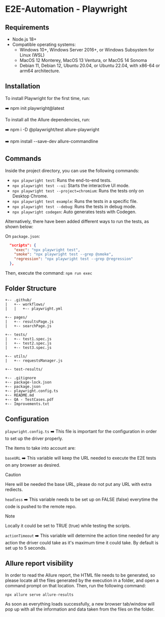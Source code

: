 # E2E-Automation - Playwright

## Requirements
- Node.js 18+
- Compatible operating systems:
  - Windows 10+, Windows Server 2016+, or Windows Subsystem for Linux (WSL)
  - MacOS 12 Monterey, MacOS 13 Ventura, or MacOS 14 Sonoma
  - Debian 11, Debian 12, Ubuntu 20.04, or Ubuntu 22.04, with x86-64 or arm64 architecture.

## Installation
To install Playwright for the first time, run:

➡️ npm init playwright@latest

To install all the Allure dependencies, run:

➡️ npm i -D @playwright/test allure-playwright

➡️ npm install --save-dev allure-commandline

## Commands
Inside the project directory, you can use the following commands:

- `npx playwright test`: Runs the end-to-end tests.
- `npx playwright test --ui`: Starts the interactive UI mode.
- `npx playwright test --project=chromium`: Runs the tests only on Desktop Chrome.
- `npx playwright test example`: Runs the tests in a specific file.
- `npx playwright test --debug`: Runs the tests in debug mode.
- `npx playwright codegen`: Auto generates tests with Codegen.

Alternatively, there have been added different ways to run the tests, as shown below:

On `package.json`:
```json
  "scripts": {
    "exec": "npx playwright test",
    "smoke": "npx playwright test --grep @smoke",
    "regression": "npx playwright test --grep @regression"
  },
```

Then, execute the command: `npm run exec`

## Folder Structure

    +-- .github/
    |   +-- workflows/
    |   |   +-- playwright.yml
    
    +-- pages/
    |   +-- resultsPage.js
    |   +-- searchPage.js
    
    +-- tests/
    |   +-- test1.spec.js
    |   +-- test2.spec.js
    |   +-- test3.spec.js
    
    +-- utils/
    |   +-- requestsManager.js
    
    +-- test-results/
    
    +-- .gitignore
    +-- package-lock.json
    +-- package.json
    +-- playwright.config.ts
    +-- README.md
    +-- QA - TestCases.pdf
    +-- Improvements.txt

## Configuration
`playwright.config.ts` ➡️ This file is important for the configuration in order to set up the driver properly.

The items to take into account are:

`baseURL` ➡️ This variable will keep the URL needed to execute the E2E tests on any browser as desired.

> [!CAUTION]
> Here will be needed the base URL, please do not put any URL with extra rediects.

`headless` ➡️ This variable needs to be set up on FALSE (false) everytime the code is pushed to the remote repo.

> [!NOTE]
> Locally it could be set to TRUE (true) while testing the scripts.

`actionTimeout` ➡️ This variable will determine the action time needed for any action the driver could take as it's maximum time it could take. By default is set up to 5 seconds.

## Allure report visibility
In order to read the Allure report, the HTML file needs to be generated, so please locate all the files generated by the execution in a folder, and open a command prompt on that location. Then, run the following command:

`npx allure serve allure-results`

As soon as everything loads successfully, a new browser tab/window will pop up with all the information and data taken from the files on the folder.
